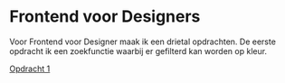 # Frontend voor Designers

Voor Frontend voor Designer maak ik een drietal opdrachten. De eerste opdracht ik een zoekfunctie waarbij er gefilterd kan worden op kleur. 

[Opdracht 1](https://annedegroot.github.io/fevd/opdracht1/)
